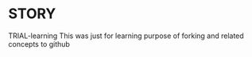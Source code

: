 # STORY
TRIAL-learning
This was just for learning purpose of forking and related concepts to github
